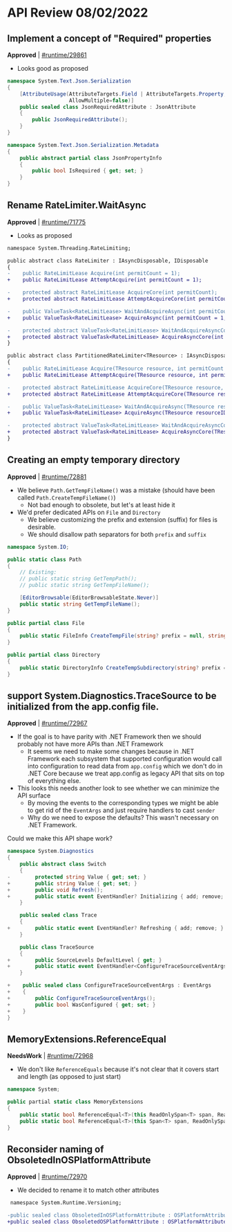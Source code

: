 # API Review 08/02/2022

## Implement a concept of "Required" properties

**Approved** | [#runtime/29861](https://github.com/dotnet/runtime/issues/29861#issuecomment-1203024852)

* Looks good as proposed

```C#
namespace System.Text.Json.Serialization
{
    [AttributeUsage(AttributeTargets.Field | AttributeTargets.Property,
                    AllowMultiple=false)]
    public sealed class JsonRequiredAttribute : JsonAttribute
    {
        public JsonRequiredAttribute();
    }
}

namespace System.Text.Json.Serialization.Metadata
{
    public abstract partial class JsonPropertyInfo
    {
        public bool IsRequired { get; set; }
    }
}
```
## Rename RateLimiter.WaitAsync

**Approved** | [#runtime/71775](https://github.com/dotnet/runtime/issues/71775#issuecomment-1203031411)

* Looks as proposed

```diff
namespace System.Threading.RateLimiting;

public abstract class RateLimiter : IAsyncDisposable, IDisposable
{
-    public RateLimitLease Acquire(int permitCount = 1);
+    public RateLimitLease AttemptAcquire(int permitCount = 1);

-    protected abstract RateLimitLease AcquireCore(int permitCount);
+    protected abstract RateLimitLease AttemptAcquireCore(int permitCount);

-    public ValueTask<RateLimitLease> WaitAndAcquireAsync(int permitCount = 1, CancellationToken cancellationToken = default);
+    public ValueTask<RateLimitLease> AcquireAsync(int permitCount = 1, CancellationToken cancellationToken = default);

-    protected abstract ValueTask<RateLimitLease> WaitAndAcquireAsyncCore(int permitCount, CancellationToken cancellationToken);
+    protected abstract ValueTask<RateLimitLease> AcquireAsyncCore(int permitCount, CancellationToken cancellationToken);
}

public abstract class PartitionedRateLimiter<TResource> : IAsyncDisposable, IDisposable
{
-    public RateLimitLease Acquire(TResource resource, int permitCount = 1);
+    public RateLimitLease AttemptAcquire(TResource resource, int permitCount = 1);

-    protected abstract RateLimitLease AcquireCore(TResource resource, int permitCount);
+    protected abstract RateLimitLease AttemptAcquireCore(TResource resource, int permitCount);

-    public ValueTask<RateLimitLease> WaitAndAcquireAsync(TResource resourceID, int permitCount = 1, CancellationToken cancellationToken = default);
+    public ValueTask<RateLimitLease> AcquireAsync(TResource resourceID, int permitCount = 1, CancellationToken cancellationToken = default);

-    protected abstract ValueTask<RateLimitLease> WaitAndAcquireAsyncCore(TResource resourceID, int permitCount, CancellationToken cancellationToken);
+    protected abstract ValueTask<RateLimitLease> AcquireAsyncCore(TResource resourceID, int permitCount, CancellationToken cancellationToken);
}
```
## Creating an empty temporary directory

**Approved** | [#runtime/72881](https://github.com/dotnet/runtime/issues/72881#issuecomment-1203064309)

* We believe `Path.GetTempFileName()` was a mistake (should have been called `Path.CreateTempFileName()`)
    - Not bad enough to obsolete, but let's at least hide it
* We'd prefer dedicated APIs on `File` and `Directory`
    - We believe customizing the prefix and extension (suffix) for files is desirable.
    - We should disallow path separators for both `prefix` and `suffix`

```C#
namespace System.IO;

public static class Path
{
    // Existing:
    // public static string GetTempPath();
    // public static string GetTempFileName();

    [EditorBrowsable(EditorBrowsableState.Never)]
    public static string GetTempFileName();
}

public partial class File
{
    public static FileInfo CreateTempFile(string? prefix = null, string? suffix = null);
}

public partial class Directory
{
    public static DirectoryInfo CreateTempSubdirectory(string? prefix = null);
}
```
## support System.Diagnostics.TraceSource to be initialized from the app.config file.

**Approved** | [#runtime/72967](https://github.com/dotnet/runtime/issues/72967#issuecomment-1203104819)

* If the goal is to have parity with .NET Framework then we should probably not have more APIs than .NET Framework
    - It seems we need to make some changes because in .NET Framework each subsystem that supported configuration would call into configuration to read data from `app.config` which we don't do in .NET Core because we treat app.config as legacy API that sits on top of everything else.
* This looks this needs another look to see whether we can minimize the API surface
    - By moving the events to the corresponding types we might be able to get rid of the `EventArgs` and just require handlers to cast `sender`
    - Why do we need to expose the defaults? This wasn't necessary on .NET Framework.

Could we make this API shape work?

```C#
namespace System.Diagnostics
{
    public abstract class Switch
    {
-        protected string Value { get; set; }
+        public string Value { get; set; }
+        public void Refresh();
+        public static event EventHandler? Initializing { add; remove; }
    }

    public sealed class Trace
    {
+        public static event EventHandler? Refreshing { add; remove; }
    }

    public class TraceSource
    {
+        public SourceLevels DefaultLevel { get; }
+        public static event EventHandler<ConfigureTraceSourceEventArgs>? Initializing { add; remove; }
    }

+    public sealed class ConfigureTraceSourceEventArgs : EventArgs
+    {
+        public ConfigureTraceSourceEventArgs();
+        public bool WasConfigured { get; set; }
+    }
}
```
## MemoryExtensions.ReferenceEqual

**NeedsWork** | [#runtime/72968](https://github.com/dotnet/runtime/issues/72968#issuecomment-1203132349)

* We don't like `ReferenceEquals` because it's not clear that it covers start and length (as opposed to just start)

```C#
namespace System;

public partial static class MemoryExtensions
{
    public static bool ReferenceEqual<T>(this ReadOnlySpan<T> span, ReadOnlySpan<T> other);
    public static bool ReferenceEqual<T>(this Span<T> span, ReadOnlySpan<T> other);
}
```
## Reconsider naming of ObsoletedInOSPlatformAttribute

**Approved** | [#runtime/72970](https://github.com/dotnet/runtime/issues/72970#issuecomment-1203138551)

* We decided to rename it to match other attributes

```diff
 namespace System.Runtime.Versioning;

-public sealed class ObsoletedInOSPlatformAttribute : OSPlatformAttribute
+public sealed class ObsoletedOSPlatformAttribute : OSPlatformAttribute
```
